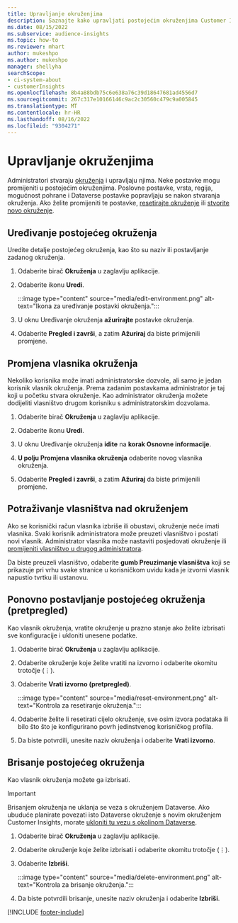 ```yaml
---
title: Upravljanje okruženjima
description: Saznajte kako upravljati postojećim okruženjima Customer Insights kao administrator."
ms.date: 08/15/2022
ms.subservice: audience-insights
ms.topic: how-to
ms.reviewer: mhart
author: mukeshpo
ms.author: mukeshpo
manager: shellyha
searchScope:
- ci-system-about
- customerInsights
ms.openlocfilehash: 8b4a88bdb75c6e638a76c39d18647681ad4556d7
ms.sourcegitcommit: 267c317e10166146c9ac2c30560c479c9a005845
ms.translationtype: MT
ms.contentlocale: hr-HR
ms.lasthandoff: 08/16/2022
ms.locfileid: "9304271"
---
```

# <a name="manage-environments"></a>Upravljanje okruženjima

Administratori stvaraju [okruženja](create-environment.md) i upravljaju njima. Neke postavke mogu promijeniti u postojećim okruženjima. Poslovne postavke, vrsta, regija, mogućnost pohrane i Dataverse postavke popravljaju se nakon stvaranja okruženja. Ako želite promijeniti te postavke, [resetirajte okruženje](#reset-an-existing-environment-preview) ili [stvorite novo okruženje](create-environment.md).

## <a name="edit-an-existing-environment"></a>Uređivanje postojećeg okruženja

Uredite detalje postojećeg okruženja, kao što su naziv ili postavljanje zadanog okruženja.

1. Odaberite birač **Okruženja** u zaglavlju aplikacije.

1. Odaberite ikonu **Uredi**.

   :::image type="content" source="media/edit-environment.png" alt-text="Ikona za uređivanje postavki okruženja.":::

1. U oknu Uređivanje okruženja **ažurirajte** postavke okruženja.

1. Odaberite **Pregled i završi**, a zatim **Ažuriraj** da biste primijenili promjene.

## <a name="change-the-owner-of-an-environment"></a>Promjena vlasnika okruženja

Nekoliko korisnika može imati administratorske dozvole, ali samo je jedan korisnik vlasnik okruženja. Prema zadanim postavkama administrator je taj koji u početku stvara okruženje. Kao administrator okruženja možete dodijeliti vlasništvo drugom korisniku s administratorskim dozvolama.

1. Odaberite birač **Okruženja** u zaglavlju aplikacije.

1. Odaberite ikonu **Uredi**.

1. U oknu Uređivanje okruženja **idite** na **korak Osnovne informacije**.

1. **U polju Promjena vlasnika okruženja** odaberite novog vlasnika okruženja.  

1. Odaberite **Pregled i završi**, a zatim **Ažuriraj** da biste primijenili promjene.

## <a name="claim-ownership-of-an-environment"></a>Potraživanje vlasništva nad okruženjem

Ako se korisnički račun vlasnika izbriše ili obustavi, okruženje neće imati vlasnika. Svaki korisnik administratora može preuzeti vlasništvo i postati novi vlasnik. Administrator vlasnika može nastaviti posjedovati okruženje ili [promijeniti vlasništvo u drugog administratora](#change-the-owner-of-an-environment).

Da biste preuzeli vlasništvo, odaberite **gumb Preuzimanje vlasništva** koji se prikazuje pri vrhu svake stranice u korisničkom uvidu kada je izvorni vlasnik napustio tvrtku ili ustanovu.

## <a name="reset-an-existing-environment-preview"></a>Ponovno postavljanje postojećeg okruženja (pretpregled)

Kao vlasnik okruženja, vratite okruženje u prazno stanje ako želite izbrisati sve konfiguracije i ukloniti unesene podatke.

1. Odaberite birač **Okruženja** u zaglavlju aplikacije.

1. Odaberite okruženje koje želite vratiti na izvorno i odaberite okomitu trotočje (&vellip;).

1. Odaberite **Vrati izvorno (pretpregled)**.

   :::image type="content" source="media/reset-environment.png" alt-text="Kontrola za resetiranje okruženja.":::

1. Odaberite želite li resetirati cijelo okruženje, sve osim izvora podataka ili bilo što što je konfigurirano povrh jedinstvenog korisničkog profila.

1. Da biste potvrdili, unesite naziv okruženja i odaberite **Vrati izvorno**.

## <a name="delete-an-existing-environment"></a>Brisanje postojećeg okruženja

Kao vlasnik okruženja možete ga izbrisati.

> [!IMPORTANT]
> Brisanjem okruženja ne uklanja se veza s okruženjem Dataverse. Ako ubuduće planirate povezati isto Dataverse okruženje s novim okruženjem Customer Insights, morate [ukloniti tu vezu s okolinom Dataverse](customer-insights-dataverse.md#remove-an-existing-connection-to-a-dataverse-environment).

1. Odaberite birač **Okruženja** u zaglavlju aplikacije.

1. Odaberite okruženje koje želite izbrisati i odaberite okomitu trotočje (&vellip;). 

1. Odaberite **Izbriši**.

   :::image type="content" source="media/delete-environment.png" alt-text="Kontrola za brisanje okruženja.":::

1. Da biste potvrdili brisanje, unesite naziv okruženja i odaberite **Izbriši**.

[!INCLUDE [footer-include](includes/footer-banner.md)]
